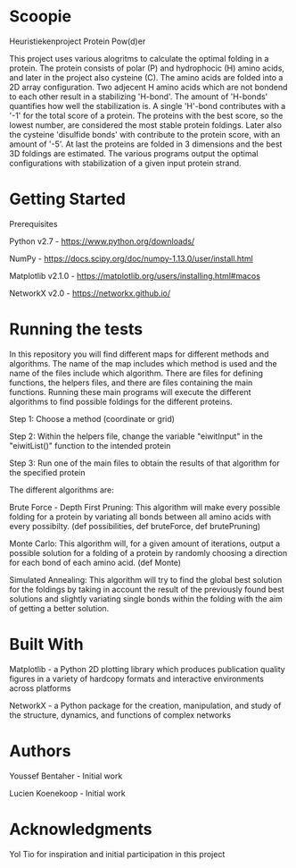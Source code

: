 # Scoopie
Heuristiekenproject Protein Pow(d)er

This project uses various alogritms to calculate the optimal folding in a protein. The protein consists of polar (P) and hydrophocic (H)
amino acids, and later in the project also cysteine (C). The amino acids are folded into a 2D array configuration. Two adjecent H amino acids which are not bondend to each other result in a stabilizing 'H-bond'. The amount of 'H-bonds' quantifies how well the stabilization is. A single 'H'-bond contributes with a '-1' for the total score of a protein. The proteins with the best score, so the lowest number, are considered the most stable protein foldings.
Later also the cysteine 'disulfide bonds' with contribute to the protein score, with an amount of '-5'.
At last the proteins are folded in 3 dimensions and the best 3D foldings are estimated.
The various programs output the optimal configurations with stabilization of a given input protein strand.

# Getting Started

Prerequisites

Python v2.7 - https://www.python.org/downloads/

NumPy - https://docs.scipy.org/doc/numpy-1.13.0/user/install.html

Matplotlib v2.1.0 - https://matplotlib.org/users/installing.html#macos

NetworkX v2.0 - https://networkx.github.io/

# Running the tests

In this repository you will find different maps for different methods and algorithms. The name of the map includes which method is used and the name of the files include which algorithm. There are files for defining functions, the helpers files, and there are files containing the main functions. Running these main programs will execute the different algorithms to find possible foldings for the different proteins.

Step 1: Choose a method (coordinate or grid)

Step 2: Within the helpers file, change the variable "eiwitInput" in the "eiwitList()" function to the intended protein

Step 3: Run one of the main files to obtain the results of that algorithm for the specified protein

The different algorithms are:

Brute Force - Depth First Pruning: This algorithm will make every possible folding for a protein by variating all bonds between all amino acids with every possibilty. (def possibilities, def bruteForce, def brutePruning)

Monte Carlo: This algorithm will, for a given amount of iterations, output a possible solution for a folding of a protein by randomly choosing a direction for each bond of each amino acid. (def Monte)

Simulated Annealing: This algorithm will try to find the global best solution for the foldings by taking in account the result of the previously found best solutions and slightly variating single bonds within the folding with the aim of getting a better solution.



# Built With

Matplotlib - a Python 2D plotting library which produces publication quality figures in a variety of hardcopy formats and interactive environments across platforms

NetworkX - a Python package for the creation, manipulation, and study of the structure, dynamics, and functions of complex networks

# Authors

Youssef Bentaher - Initial work

Lucien Koenekoop - Initial work

# Acknowledgments
Yol Tio for inspiration and initial participation in this project
